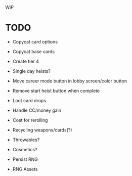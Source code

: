 WiP

# TODO

- Copycat card options
- Copycat base cards
- Create tier 4
- Single day heists?

- Move career mode button in lobby screen/color button
- Remove start heist button when complete
- Loot card drops
- Handle CC/money gain
- Cost for rerolling
- Recycling weapons/cards(?)
- Throwables?
- Cosmetics?
- Persist RNG
- RNG Assets
